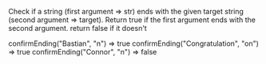 Check if a string (first argument => str) ends with the given target string (second argument => target). 
Return true if the first argument ends with the second argument. return false if it doesn't

confirmEnding("Bastian", "n") => true
confirmEnding("Congratulation", "on") => true
confirmEnding("Connor", "n") => false